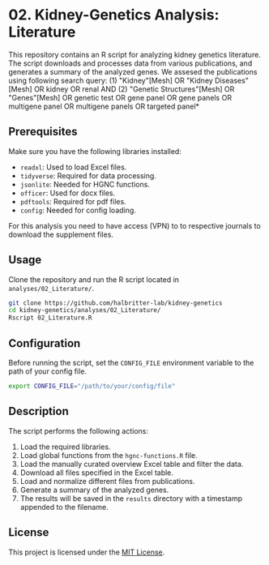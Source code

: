 # 02. Kidney-Genetics Analysis: Literature

This repository contains an R script for analyzing kidney genetics literature. The script downloads and processes data from various publications, and generates a summary of the analyzed genes. We assesed the publications using following search query: 
        (1)	"Kidney"[Mesh] OR "Kidney Diseases"[Mesh] OR kidney OR renal
	AND (2)	"Genetic Structures"[Mesh] OR "Genes"[Mesh] OR genetic test OR gene panel OR gene panels OR multigene panel OR multigene panels OR targeted panel*

## Prerequisites

Make sure you have the following libraries installed:

- `readxl`: Used to load Excel files.
- `tidyverse`: Required for data processing.
- `jsonlite`: Needed for HGNC functions.
- `officer`: Used for docx files.
- `pdftools`: Required for pdf files.
- `config`: Needed for config loading.

For this analysis you need to have access (VPN) to to respective journals to download the supplement files.

## Usage

Clone the repository and run the R script located in `analyses/02_Literature/`. 

```bash
git clone https://github.com/halbritter-lab/kidney-genetics
cd kidney-genetics/analyses/02_Literature/
Rscript 02_Literature.R
```

## Configuration

Before running the script, set the `CONFIG_FILE` environment variable to the path of your config file.

```bash
export CONFIG_FILE="/path/to/your/config/file"
```

## Description

The script performs the following actions:

1. Load the required libraries.
2. Load global functions from the `hgnc-functions.R` file.
3. Load the manually curated overview Excel table and filter the data.
4. Download all files specified in the Excel table.
5. Load and normalize different files from publications.
6. Generate a summary of the analyzed genes.
7. The results will be saved in the `results` directory with a timestamp appended to the filename.

## License

This project is licensed under the [MIT License](LICENSE).